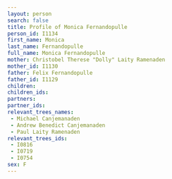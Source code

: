 ```yaml
---
layout: person
search: false
title: Profile of Monica Fernandopulle
person_id: I1134
first_name: Monica
last_name: Fernandopulle
full_name: Monica Fernandopulle
mother: Christobel Therese "Dolly" Laity Ramenaden
mother_id: I1130
father: Felix Fernandopulle
father_id: I1129
children:
children_ids:
partners:
partner_ids:
relevant_trees_names:
 - Michael Canjemanaden
 - Andrew Benedict Canjemanaden
 - Paul Laity Ramenaden
relevant_trees_ids:
 - I0816
 - I0719
 - I0754
sex: F
---
```


